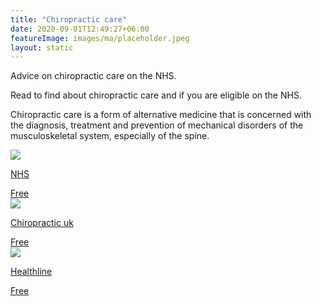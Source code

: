 ```yaml
---
title: "Chiropractic care"
date: 2020-09-01T12:49:27+06:00
featureImage: images/ma/placeholder.jpeg
layout: static
---
```


Advice on chiropractic care on the NHS.

Read to find about chiropractic care and if you are eligible on the NHS.

Chiropractic care is a form of alternative medicine that is concerned with the diagnosis, treatment and prevention of mechanical disorders of the musculoskeletal system, especially of the spine.

<a class="ma-link" href="https://www.nhs.uk/conditions/chiropractic/"><div class="ma-card"><div class="ma-icon"><img src ="/images/icon-check.png"/></div><div class="ma-name"><p>NHS</p></div><div class="ma-paid-text"><span>Free</span></div></div></a><a class="ma-link" href="https://chiropractic-uk.co.uk/find-a-chiropractor/"><div class="ma-card"><div class="ma-icon"><img src ="/images/icon-check.png"/></div><div class="ma-name"><p>Chiropractic uk</p></div><div class="ma-paid-text"><span>Free</span></div></div></a><a class="ma-link" href="https://www.healthline.com/health/chiropractic-benefits"><div class="ma-card"><div class="ma-icon"><img src ="/images/icon-check.png"/></div><div class="ma-name"><p>Healthline</p></div><div class="ma-paid-text"><span>Free</span></div></div></a>  

<br/><br/>






